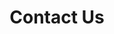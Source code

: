 ---
title: "Contact Us"
seo_options:
  description: 
  featured_image:
  og_type: 
  canonical_link:
hero:
  title: "Get In Touch"
  background_image: "/images/bg/home-2.jpg"
content_blocks:
  - _bookshop_name: "contact_form"
    preheading: "We are Professionals"
    heading: "Don’t Hesitate to contact with us for any kind of information"
    form_heading: "Contact Form"
    address: "North Main Street, Brooklyn, Australia"
    email: contact@mail.com 
    phone: +88 01672 506 744 
    facebook: themefisher
    twitter: themefisher
    linkedin: themefisher
  - _bookshop_name: "map"
    latitude: 40.712776
    longitude: -74.005974
    name: "Megakit"
---